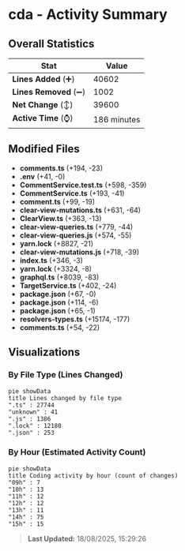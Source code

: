 # cda - Activity Summary 

## Overall Statistics

| Stat                   | Value                                                             |
| ---------------------- | ----------------------------------------------------------------- |
| **Lines Added** (➕)   | 40602                                          |
| **Lines Removed** (➖) | 1002                                        |
| **Net Change** (↕)    | 39600                |
| **Active Time** (⌚)   | 186 minutes |


## Modified Files
- **comments.ts** (+194, -23)
- **.env** (+41, -0)
- **CommentService.test.ts** (+598, -359)
- **CommentService.ts** (+193, -41)
- **comment.ts** (+99, -19)
- **clear-view-mutations.ts** (+631, -64)
- **ClearView.ts** (+363, -13)
- **clear-view-queries.ts** (+779, -44)
- **clear-view-queries.js** (+574, -55)
- **yarn.lock** (+8827, -21)
- **clear-view-mutations.js** (+718, -39)
- **index.ts** (+346, -3)
- **yarn.lock** (+3324, -8)
- **graphql.ts** (+8039, -83)
- **TargetService.ts** (+402, -24)
- **package.json** (+67, -0)
- **package.json** (+114, -6)
- **package.json** (+65, -1)
- **resolvers-types.ts** (+15174, -177)
- **comments.ts** (+54, -22)

## Visualizations

### By File Type (Lines Changed)

```mermaid
pie showData
title Lines changed by file type
".ts" : 27744
"unknown" : 41
".js" : 1386
".lock" : 12180
".json" : 253
```

### By Hour (Estimated Activity Count)

```mermaid
pie showData
title Coding activity by hour (count of changes)
"09h" : 7
"10h" : 13
"11h" : 12
"12h" : 12
"13h" : 11
"14h" : 75
"15h" : 15
```


> **Last Updated:** 18/08/2025, 15:29:26
